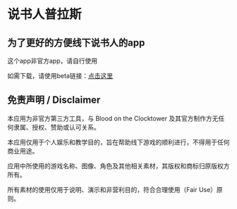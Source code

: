 # 说书人普拉斯

## 为了更好的方便线下说书人的app

这个app非官方app，请自行使用

如需下载，请使用beta链接：[点击这里](https://testflight.apple.com/join/4YpHAZGE)

## 免责声明 / Disclaimer

本应用为非官方第三方工具，与 Blood on the Clocktower 及其官方制作方无任何隶属、授权、赞助或认可关系。

本应用仅用于个人娱乐和教学目的，旨在帮助线下游戏的顺利进行，不得用于任何商业用途。

应用中所使用的游戏名称、图像、角色及其他相关素材，其版权和商标归原版权方所有。

所有素材的使用仅用于说明、演示和非营利目的，符合合理使用（Fair Use）原则。
